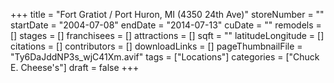 +++
title = "Fort Gratiot / Port Huron, MI (4350 24th Ave)"
storeNumber = ""
startDate = "2004-07-08"
endDate = "2014-07-13"
cuDate = ""
remodels = []
stages = []
franchisees = []
attractions = []
sqft = ""
latitudeLongitude = []
citations = []
contributors = []
downloadLinks = []
pageThumbnailFile = "Ty6DaJddNP3s_wjC41Xm.avif"
tags = ["Locations"]
categories = ["Chuck E. Cheese's"]
draft = false
+++
